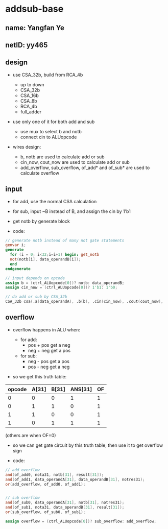 # addsub-base

## name: Yangfan Ye  

## netID: yy465

## design
- use CSA_32b, build from RCA_4b
  - up to down
  - CSA_32b
  - CSA_16b
  - CSA_8b
  - RCA_4b
  - full_adder
- use only one of it for both add and sub
  - use mux to select b and notb
  - connect cin to ALUopcode
 
- wires design:
  - b, notb are used to calculate add or sub
  - cin_now, cout_now are used to calculate add or sub
  - add_overflow, sub_overflow, of_add* and of_sub* are used to calculate overflow
  

## input
- for add, use the normal CSA calculation
- for sub, input ~B instead of B, and assign the cin by 1'b1
- get notb by generate block

- code:
```verilog
// generate notb instead of many not gate statements
genvar i;
generate
  for (i = 0; i<32;i=i+1) begin: get_notb
  not(notb[i], data_operandB[i]);
  end
endgenerate

// input depends on opcode
assign b = (ctrl_ALUopcode[0])? notb: data_operandB;
assign cin_now = (ctrl_ALUopcode[0])? 1'b1: 1'b0;

// do add or sub by CSA_32b
CSA_32b csa(.a(data_operandA), .b(b), .cin(cin_now), .cout(cout_now), .s(data_result));
```

## overflow
- overflow happens in ALU when:
  - for add:
    - pos + pos get a neg
    - neg + neg get a pos
  - for sub:
    - neg - pos get a pos
    - pos - neg get a neg
   
- so we get this truth table:

|opcode|A[31]|B[31]|ANS[31]|OF|
|---|---|---|---|---|
|0|0|0|1|1|
|0|1|1|0|1|
|1|1|0|0|1|
|1|0|1|1|1|

(others are when OF=0)

- so we can get gate circuit by this truth table, then use it to get overflow sign

- code:
```verilog
// add overflow
and(of_add0, nota31, notb[31], result[31]);
and(of_add1, data_operandA[31], data_operandB[31], notres31);
or(add_overflow, of_add0, of_add1);


// sub overflow
and(of_sub0, data_operandA[31], notb[31], notres31);
and(of_sub1, nota31, data_operandB[31], result[31]);
or(sub_overflow, of_sub0, of_sub1);

assign overflow = (ctrl_ALUopcode[0])? sub_overflow: add_overflow; 
```
  
